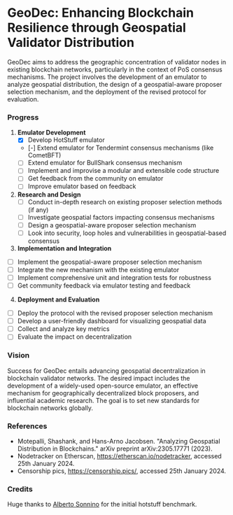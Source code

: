 # GeoDec: Enhancing Blockchain Resilience through Geospatial Validator Distribution

GeoDec aims to address the geographic concentration of validator nodes in existing blockchain networks, particularly in the context of PoS consensus mechanisms. The project involves the development of an emulator to analyze geospatial distribution, the design of a geospatial-aware proposer selection mechanism, and the deployment of the revised protocol for evaluation.

### Progress

1. **Emulator Development**
   - [x] Develop HotStuff emulator
   - [-] Extend emulator for Tendermint consensus mechanisms (like CometBFT)
   - [ ] Extend emulator for BullShark consensus mechanism
   - [ ] Implement and improvise a modular and extensible code structure
   - [ ] Get feedback from the community on emulator
   - [ ] Improve emulator based on feedback

2. **Research and Design**
   - [ ] Conduct in-depth research on existing proposer selection methods (if any)
   - [ ] Investigate geospatial factors impacting consensus mechanisms
   - [ ] Design a geospatial-aware proposer selection mechanism
   - [ ] Look into security, loop holes and vulnerabilities in geospatial-based consensus

3. **Implementation and Integration**
  - [ ] Implement the geospatial-aware proposer selection mechanism
  - [ ] Integrate the new mechanism with the existing emulator
  - [ ] Implement comprehensive unit and integration tests for robustness
  - [ ] Get community feedback via emulator testing and feedback

4. **Deployment and Evaluation**
  - [ ] Deploy the protocol with the revised proposer selection mechanism
  - [ ] Develop a user-friendly dashboard for visualizing geospatial data
  - [ ] Collect and analyze key metrics
  - [ ] Evaluate the impact on decentralization

### Vision
Success for GeoDec entails advancing geospatial decentralization in blockchain validator networks. The desired impact includes the development of a widely-used open-source emulator, an effective mechanism for geographically decentralized block proposers, and influential academic research. The goal is to set new standards for blockchain networks globally.

### References
- Motepalli, Shashank, and Hans-Arno Jacobsen. "Analyzing Geospatial Distribution in Blockchains." arXiv preprint arXiv:2305.17771 (2023).
- Nodetracker on Etherscan, https://etherscan.io/nodetracker, accessed 25th January 2024.
- Censorship pics, https://censorship.pics/, accessed 25th January 2024.

### Credits
Huge thanks to [Alberto Sonnino](https://github.com/asonnino) for the initial hotstuff benchmark.
